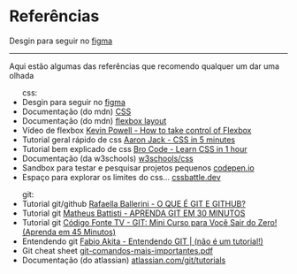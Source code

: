 # Referências

<span>Desgin para seguir no</span> <a href="https://www.figma.com/file/uxtjf8rjZu3f5OfADyLpGz/Winery-cp-1?type=design&node-id=0-1&mode=design&t=099kRp0lLuvsPuh6-0">figma</a>
<hr>

Aqui estão algumas das referências que recomendo qualquer um dar uma olhada

<ul>
    css:
    <li>
        <span>Desgin para seguir no</span> <a href="https://www.figma.com/file/uxtjf8rjZu3f5OfADyLpGz/Winery-cp-1?type=design&node-id=0-1&mode=design&t=099kRp0lLuvsPuh6-0">figma</a>
    </li>
    <li>
        <span>Documentação (do mdn)</span> <a href="https://developer.mozilla.org/pt-BR/docs/Web/CSS">CSS</a>
    </li>
    <li>
        <span>Documentação (do mdn)</span> <a href="https://developer.mozilla.org/pt-BR/docs/Web/CSS/CSS_flexible_box_layout">flexbox layout</a>
    </li>
    <li>
        <span>Vídeo de flexbox </span> <a href="https://youtu.be/4vqGTHX_Bbg">Kevin Powell - How to take control of Flexbox</a>
    </li>
    <li>
        <span>Tutorial geral rápido de css</span> <a href="https://youtu.be/Z4pCqK-V_Wo">Aaron Jack - CSS in 5 minutes</a>
    </li>
    <li>
        <span>Tutorial bem explicado de css</span> <a href="https://youtu.be/wRNinF7YQqQ">Bro Code - Learn CSS in 1 hour</a>
    </li>
    <li>
        <span>Documentação (da w3schools)</span> <a href="https://www.w3schools.com/css/default.asp">w3schools/css</a>
    </li>
    <li>
        <span>Sandbox para testar e pesquisar projetos pequenos </span> <a href="https://codepen.io/">codepen.io</a>
    </li>
    <li>
        <span>Espaço para explorar os limites do css...</span> <a href="https://cssbattle.dev/">cssbattle.dev</a>
    </li>
</ul>

<ul>
    git: 
    <li>
        <span>Tutorial git/github</span> <a href="https://youtu.be/DqTITcMq68k">Rafaella Ballerini - O QUE É GIT E GITHUB?</a>
    </li>
    <li>
        <span>Tutorial git</span> <a href="https://youtu.be/Zwv9qRyVeU4">Matheus Battisti - APRENDA GIT EM 30 MINUTOS</a>
    </li>
    <li>
        <span>Tutorial git</span> <a href="https://youtu.be/ts-H3W1uLMM">Código Fonte TV - GIT: Mini Curso para Você Sair do Zero! (Aprenda em 45 Minutos)</a>
    </li>
    <li>
        <span>Entendendo git</span> <a href="https://youtu.be/6Czd1Yetaac">Fabio Akita - Entendendo GIT | (não é um tutorial!)</a>
    </li>
    <li>
        <span>Git cheat sheet</span> <a href="https://education.github.com/git-cheat-sheet-education.pdf">git-comandos-mais-importantes.pdf</a>
    </li>
    <li>
        <span>Documentação (do atlassian)</span> <a href="https://www.atlassian.com/git/tutorials">atlassian.com/git/tutorials</a>
    </li>
</ul>
